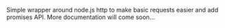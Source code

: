 Simple wrapper around node.js http to make basic requests easier and add promises API.
More documentation will come soon...